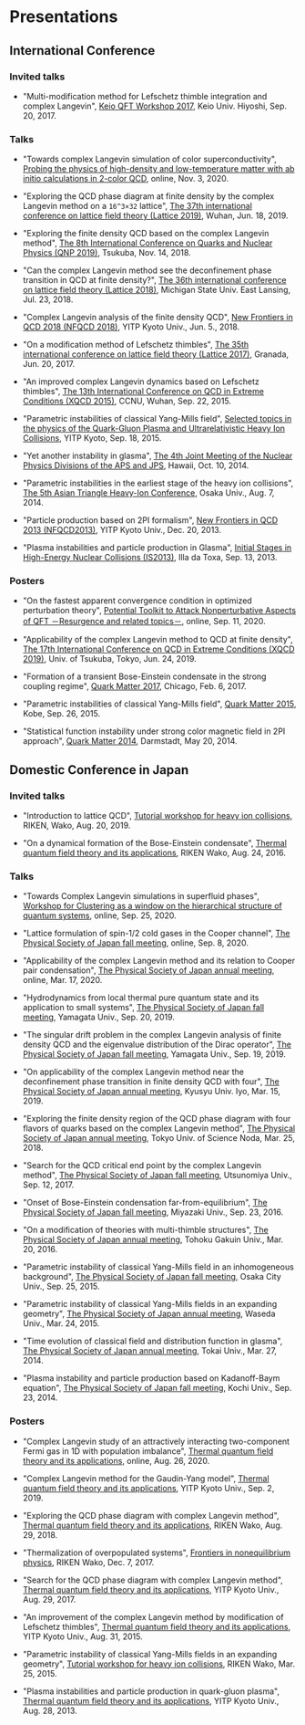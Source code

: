# Presentations

## International Conference
### Invited talks
- "Multi-modification method for Lefschetz thimble integration and complex Langevin", [Keio QFT Workshop 2017](https://sites.google.com/site/keiosign2017/), Keio Univ. Hiyoshi, Sep. 20, 2017.

### Talks
- "Towards complex Langevin simulation of color superconductivity", [Probing the physics of high-density and low-temperature matter with ab initio calculations in 2-color QCD](http://www2.yukawa.kyoto-u.ac.jp/~qc2d/program.php), online, Nov. 3, 2020.

- "Exploring the QCD phase diagram at finite density by the complex Langevin method on a ``16^3×32`` lattice", [The 37th international conference on lattice field theory (Lattice 2019)](http://lattice2019.ccnu.edu.cn/), Wuhan, Jun. 18, 2019.

- "Exploring the finite density QCD based on the complex Langevin method", [The 8th International Conference on Quarks and Nuclear Physics (QNP 2019)](https://www-conf.kek.jp/qnp2018/), Tsukuba, Nov. 14, 2018.

- "Can the complex Langevin method see the deconfinement phase transition in QCD at finite density?", [The 36th international conference on lattice field theory (Lattice 2018)](https://web.pa.msu.edu/conf/Lattice2018/index.html), Michigan State Univ. East Lansing, Jul. 23, 2018.

- "Complex Langevin analysis of the finite density QCD", [New Frontiers in QCD 2018 (NFQCD 2018)](http://www2.yukawa.kyoto-u.ac.jp/~nfqcd2018/1stcircular.php), YITP Kyoto Univ., Jun. 5., 2018.

- "On a modification method of Lefschetz thimbles", [The 35th international conference on lattice field theory (Lattice 2017)](http://wpd.ugr.es/~lattice2017/), Granada, Jun. 20, 2017.

- "An improved complex Langevin dynamics based on Lefschetz thimbles", [The 13th International Conference on QCD in Extreme Conditions (XQCD 2015)](http://conf.ccnu.edu.cn/~xqcd2015/), CCNU, Wuhan, Sep. 22, 2015.

- "Parametric instabilities of classical Yang-Mills field", [Selected topics in the physics of the Quark-Gluon Plasma and Ultrarelativistic Heavy Ion Collisions](https://www.yukawa.kyoto-u.ac.jp/seminar/s51942?lang=en-GB), YITP Kyoto, Sep. 18, 2015.

- "Yet another instability in glasma", [The 4th Joint Meeting of the Nuclear Physics Divisions of the APS and JPS](http://web.mit.edu/lns/hawaii14/), Hawaii, Oct. 10, 2014.

- "Parametric instabilities in the earliest stage of the heavy ion collisions", [The 5th Asian Triangle Heavy-Ion Conference](http://www-nuclth.phys.sci.osaka-u.ac.jp/ATHIC2014/), Osaka Univ., Aug. 7, 2014.

- "Particle production based on 2PI formalism", [New Frontiers in QCD 2013 (NFQCD2013)](https://www2.yukawa.kyoto-u.ac.jp/ws/2013/nfqcd/), YITP Kyoto Univ., Dec. 20, 2013.

- "Plasma instabilities and particle production in Glasma", [Initial Stages in High-Energy Nuclear Collisions (IS2013)](http://igfae.usc.es/is2013/), Illa da Toxa, Sep. 13, 2013.


### Posters
- "On the fastest apparent convergence condition in optimized perturbation theory", [Potential Toolkit to Attack Nonperturbative Aspects of QFT －Resurgence and related topics－](http://ithems-stamp-wg.riken.jp/workshop/resurgence-workshop-2020/home/index.html), online, Sep. 11, 2020.

- "Applicability of the complex Langevin method to QCD at finite density", [The 17th International Conference on QCD in Extreme Conditions (XQCD 2019)](http://www2.ccs.tsukuba.ac.jp/xqcd2019/), Univ. of Tsukuba, Tokyo, Jun. 24, 2019.

- "Formation of a transient Bose-Einstein condensate in the strong coupling regime", [Quark Matter 2017](http://qm2017.phy.uic.edu/), Chicago, Feb. 6, 2017.

- "Parametric instabilities of classical Yang-Mills field", [Quark Matter 2015](https://qm2015.riken.jp/), Kobe, Sep. 26, 2015.

- "Statistical function instability under strong color magnetic field in 2PI approach", [Quark Matter 2014](http://qm2014.gsi.de/), Darmstadt, May 20, 2014.

## Domestic Conference in Japan
### Invited talks
- "Introduction to lattice QCD", [Tutorial workshop for heavy ion collisions](https://indico2.cns.s.u-tokyo.ac.jp/event/72/), RIKEN, Wako, Aug. 20, 2019.

- "On a dynamical formation of the Bose-Einstein condensate", [Thermal quantum field theory and its applications](http://www.riise.hiroshima-u.ac.jp/TQFT/html2016/tqft2016.html), RIKEN Wako, Aug. 24, 2016.

### Talks
- "Towards Complex Langevin simulations in superfluid phases", [Workshop for Clustering as a window on the hierarchical structure of quantum systems](http://be.nucl.ap.titech.ac.jp/cluster/symposium/257/), online, Sep. 25, 2020.

- "Lattice formulation of spin-1/2 cold gases in the Cooper channel", [The Physical Society of Japan fall meeting](https://w4.gakkai-web.net/jps_search/2020au/data/html/program01.html), online, Sep. 8, 2020.

- "Applicability of the complex Langevin method and its relation to Cooper pair condensation", [The Physical Society of Japan annual meeting](https://w4.gakkai-web.net/jps_search/2020sp/data/html/program01.html), online, Mar. 17, 2020.

- "Hydrodynamics from local thermal pure quantum state and its application to small systems", [The Physical Society of Japan fall meeting](https://w4.gakkai-web.net/jps_search/2019au/data/html/programrk.html), Yamagata Univ., Sep. 20, 2019.

- "The singular drift problem in the complex Langevin analysis of finite density QCD and the eigenvalue distribution of the Dirac operator", [The Physical Society of Japan fall meeting](https://w4.gakkai-web.net/jps_search/2019au/data/html/programrk.html), Yamagata Univ., Sep. 19, 2019.

- "On applicability of the complex Langevin method near the deconfinement phase transition in finite density QCD with four", [The Physical Society of Japan annual meeting](https://w4.gakkai-web.net/jps_search/2019sp/data/html/programrk.html), Kyusyu Univ. Iyo, Mar. 15, 2019.

- "Exploring the finite density region of the QCD phase diagram with four flavors of quarks based on the complex Langevin method", [The Physical Society of Japan annual meeting](https://w4.gakkai-web.net/jps_search/2018sp/data/html/programrk.html), Tokyo Univ. of Science Noda, Mar. 25, 2018.

- "Search for the QCD critical end point by the complex Langevin method", [The Physical Society of Japan fall meeting](https://w4.gakkai-web.net/jps_search/2017au/), Utsunomiya Univ., Sep. 12, 2017.

- "Onset of Bose-Einstein condensation far-from-equilibrium", [The Physical Society of Japan fall meeting](https://w4.gakkai-web.net/jps_search/2016au/index.html), Miyazaki Univ., Sep. 23, 2016.

- "On a modification of theories with multi-thimble structures", [The Physical Society of Japan annual meeting](https://w4.gakkai-web.net/jps_search/2018sp/data/html/programrk.html), Tohoku Gakuin Univ., Mar. 20, 2016.

- "Parametric instability of classical Yang-Mills field in an inhomogeneous background", [The Physical Society of Japan fall meeting](https://w4.gakkai-web.net/jps_search/2015au/index.html), Osaka City Univ., Sep. 25, 2015.

- "Parametric instability of classical Yang-Mills fields in an expanding geometry", [The Physical Society of Japan annual meeting](https://w4.gakkai-web.net/jps_search/2015sp/index.html), Waseda Univ., Mar. 24, 2015.

- "Time evolution of classical field and distribution function in glasma", [The Physical Society of Japan annual meeting](https://w4.gakkai-web.net/jps_search/2014sp/index.html), Tokai Univ., Mar. 27, 2014.

- "Plasma instability and particle production based on Kadanoff-Baym equation", [The Physical Society of Japan fall meeting](https://w4.gakkai-web.net/jps_search/2013au/index.html), Kochi Univ., Sep. 23, 2014.


### Posters
- "Complex Langevin study of an attractively interacting two-component Fermi gas in 1D with population imbalance", [Thermal quantum field theory and its applications](https://w4.gakkai-web.net/jps_search/2016sp/index.html), online, Aug. 26, 2020.

- "Complex Langevin method for the Gaudin-Yang model", [Thermal quantum field theory and its applications](http://www.riise.hiroshima-u.ac.jp/TQFT/html2019/tqft2019.html#), YITP Kyoto Univ., Sep. 2, 2019.

- "Exploring the QCD phase diagram with complex Langevin method", [Thermal quantum field theory and its applications](http://www.riise.hiroshima-u.ac.jp/TQFT/html2018/tqft2018.html), RIKEN Wako, Aug. 29, 2018.

- "Thermalization of overpopulated systems", [Frontiers in nonequilibrium physics](https://ribf.riken.jp/~hongo/workshop/noneq-workshop-2017/home/index.html), RIKEN Wako, Dec. 7, 2017.

- "Search for the QCD phase diagram with complex Langevin method", [Thermal quantum field theory and its applications](http://www.riise.hiroshima-u.ac.jp/TQFT/html2017/tqft2017.html), YITP Kyoto Univ., Aug. 29, 2017.

- "An improvement of the complex Langevin method by modification of Lefschetz thimbles", [Thermal quantum field theory and its applications](http://www.riise.hiroshima-u.ac.jp/TQFT/html2015/tqft2015.html), YITP Kyoto Univ., Aug. 31, 2015.

- "Parametric instability of classical Yang-Mills fields in an expanding geometry", [Tutorial workshop for heavy ion collisions](https://indico.cns.s.u-tokyo.ac.jp/event/198/), RIKEN Wako, Mar. 25, 2015.

- "Plasma instabilities and particle production in quark-gluon plasma", [Thermal quantum field theory and its applications](http://www.riise.hiroshima-u.ac.jp/TQFT/html2013/TQFT2013.html), YITP Kyoto Univ., Aug. 28, 2013.

